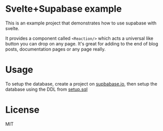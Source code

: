 # Svelte+Supabase example

This is an example project that demonstrates how to use supabase with svelte. 

It provides a component called `<Reaction/>` which acts a universal like button you can drop on any page. It's great for adding to the end of blog posts, documentation pages or any page really.


# Usage

To setup the database, create a project on [supbabase.io](https://supabase.io), then setup the database using the DDL from [setup.sql](https://github.com/joshnuss/supabase-reactions/blob/master/setup.sql)

# License

MIT
